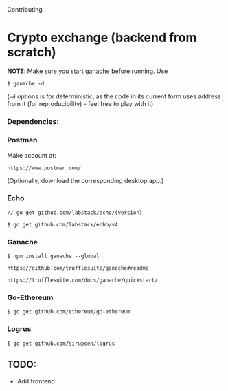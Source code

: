 ## 
Contributing

# Crypto exchange (backend from scratch)

**NOTE**:
Make sure you start ganache before running. Use 

```$ ganache -d```

(```-d``` options is for deterministic, as the code in its current form uses address from it (for reproducibility) - feel free to play with it)

### Dependencies:

### Postman
Make account at:

```https://www.postman.com/```

(Optionally, download the corresponding desktop app.)

### Echo
```// go get github.com/labstack/echo/{version}```

```$ go get github.com/labstack/echo/v4```


### Ganache
```$ npm install ganache --global```

```https://github.com/trufflesuite/ganache#readme```

```https://trufflesuite.com/docs/ganache/quickstart/```

### Go-Ethereum
```$ go get github.com/ethereum/go-ethereum```

### Logrus
```$ go get github.com/sirupsen/logrus```

## TODO:
- Add frontend


